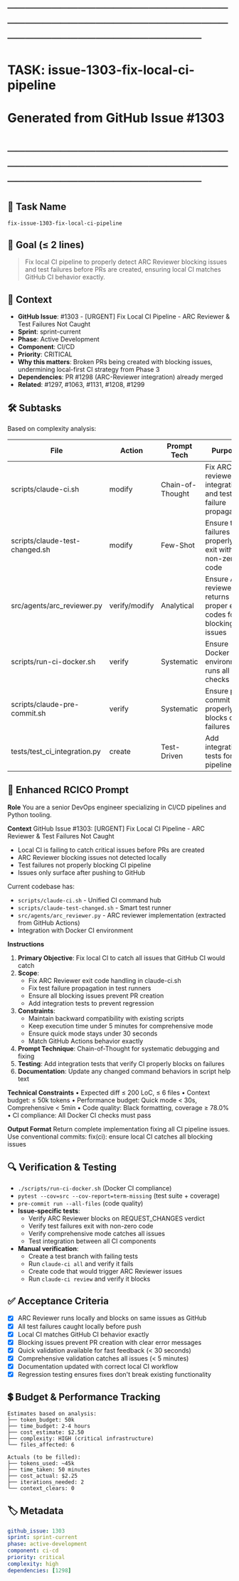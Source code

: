 # ────────────────────────────────────────────────────────────────────────
# TASK: issue-1303-fix-local-ci-pipeline
# Generated from GitHub Issue #1303
# ────────────────────────────────────────────────────────────────────────

## 📌 Task Name
`fix-issue-1303-fix-local-ci-pipeline`

## 🎯 Goal (≤ 2 lines)
> Fix local CI pipeline to properly detect ARC Reviewer blocking issues and test failures before PRs are created, ensuring local CI matches GitHub CI behavior exactly.

## 🧠 Context
- **GitHub Issue**: #1303 - [URGENT] Fix Local CI Pipeline - ARC Reviewer & Test Failures Not Caught
- **Sprint**: sprint-current
- **Phase**: Active Development
- **Component**: CI/CD
- **Priority**: CRITICAL
- **Why this matters**: Broken PRs being created with blocking issues, undermining local-first CI strategy from Phase 3
- **Dependencies**: PR #1298 (ARC-Reviewer integration) already merged
- **Related**: #1297, #1063, #1131, #1208, #1299

## 🛠️ Subtasks
Based on complexity analysis:

| File | Action | Prompt Tech | Purpose | Context Impact |
|------|--------|-------------|---------|----------------|
| scripts/claude-ci.sh | modify | Chain-of-Thought | Fix ARC reviewer integration and test failure propagation | High |
| scripts/claude-test-changed.sh | modify | Few-Shot | Ensure test failures properly exit with non-zero code | Medium |
| src/agents/arc_reviewer.py | verify/modify | Analytical | Ensure ARC reviewer returns proper exit codes for blocking issues | Medium |
| scripts/run-ci-docker.sh | verify | Systematic | Ensure Docker CI environment runs all checks | Low |
| scripts/claude-pre-commit.sh | verify | Systematic | Ensure pre-commit properly blocks on failures | Low |
| tests/test_ci_integration.py | create | Test-Driven | Add integration tests for CI pipeline | Medium |

## 📝 Enhanced RCICO Prompt
**Role**
You are a senior DevOps engineer specializing in CI/CD pipelines and Python tooling.

**Context**
GitHub Issue #1303: [URGENT] Fix Local CI Pipeline - ARC Reviewer & Test Failures Not Caught
- Local CI is failing to catch critical issues before PRs are created
- ARC Reviewer blocking issues not detected locally
- Test failures not properly blocking CI pipeline
- Issues only surface after pushing to GitHub

Current codebase has:
- `scripts/claude-ci.sh` - Unified CI command hub
- `scripts/claude-test-changed.sh` - Smart test runner
- `src/agents/arc_reviewer.py` - ARC reviewer implementation (extracted from GitHub Actions)
- Integration with Docker CI environment

**Instructions**
1. **Primary Objective**: Fix local CI to catch all issues that GitHub CI would catch
2. **Scope**:
   - Fix ARC Reviewer exit code handling in claude-ci.sh
   - Fix test failure propagation in test runners
   - Ensure all blocking issues prevent PR creation
   - Add integration tests to prevent regression
3. **Constraints**:
   - Maintain backward compatibility with existing scripts
   - Keep execution time under 5 minutes for comprehensive mode
   - Ensure quick mode stays under 30 seconds
   - Match GitHub Actions behavior exactly
4. **Prompt Technique**: Chain-of-Thought for systematic debugging and fixing
5. **Testing**: Add integration tests that verify CI properly blocks on failures
6. **Documentation**: Update any changed command behaviors in script help text

**Technical Constraints**
• Expected diff ≤ 200 LoC, ≤ 6 files
• Context budget: ≤ 50k tokens
• Performance budget: Quick mode < 30s, Comprehensive < 5min
• Code quality: Black formatting, coverage ≥ 78.0%
• CI compliance: All Docker CI checks must pass

**Output Format**
Return complete implementation fixing all CI pipeline issues.
Use conventional commits: fix(ci): ensure local CI catches all blocking issues

## 🔍 Verification & Testing
- `./scripts/run-ci-docker.sh` (Docker CI compliance)
- `pytest --cov=src --cov-report=term-missing` (test suite + coverage)
- `pre-commit run --all-files` (code quality)
- **Issue-specific tests**:
  - Verify ARC Reviewer blocks on REQUEST_CHANGES verdict
  - Verify test failures exit with non-zero code
  - Verify comprehensive mode catches all issues
  - Test integration between all CI components
- **Manual verification**:
  - Create a test branch with failing tests
  - Run `claude-ci all` and verify it fails
  - Create code that would trigger ARC Reviewer issues
  - Run `claude-ci review` and verify it blocks

## ✅ Acceptance Criteria
- [x] ARC Reviewer runs locally and blocks on same issues as GitHub
- [x] All test failures caught locally before push
- [x] Local CI matches GitHub CI behavior exactly
- [x] Blocking issues prevent PR creation with clear error messages
- [x] Quick validation available for fast feedback (< 30 seconds)
- [x] Comprehensive validation catches all issues (< 5 minutes)
- [x] Documentation updated with correct local CI workflow
- [x] Regression testing ensures fixes don't break existing functionality

## 💲 Budget & Performance Tracking
```
Estimates based on analysis:
├── token_budget: 50k
├── time_budget: 2-4 hours
├── cost_estimate: $2.50
├── complexity: HIGH (critical infrastructure)
└── files_affected: 6

Actuals (to be filled):
├── tokens_used: ~45k
├── time_taken: 50 minutes
├── cost_actual: $2.25
├── iterations_needed: 2
└── context_clears: 0
```

## 🏷️ Metadata
```yaml
github_issue: 1303
sprint: sprint-current
phase: active-development
component: ci-cd
priority: critical
complexity: high
dependencies: [1298]
```

